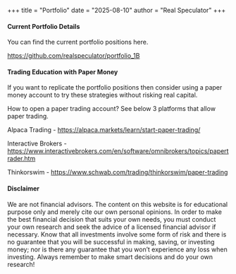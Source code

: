 +++
title = "Portfolio"
date = "2025-08-10"
author = "Real Speculator"
+++

#### Current Portfolio Details

You can find the current portfolio positions here.

https://github.com/realspeculator/portfolio_1B


#### Trading Education with Paper Money

If you want to replicate the portfolio positions then consider using a paper money account to try these strategies without risking real capital.

How to open a paper trading account? See below 3 platforms that allow paper trading.

Alpaca Trading - https://alpaca.markets/learn/start-paper-trading/

Interactive Brokers - https://www.interactivebrokers.com/en/software/omnibrokers/topics/papertrader.htm

Thinkorswim - https://www.schwab.com/trading/thinkorswim/paper-trading

#### Disclaimer
We are not financial advisors. The content on this website is for educational purpose only and merely cite our own personal opinions. In order to make the best financial decision that suits your own needs, you must conduct your own research and seek the advice of a licensed financial advisor if necessary. Know that all investments involve some form of risk and there is no guarantee that you will be successful in making, saving, or investing money; nor is there any guarantee that you won’t experience any loss when investing. Always remember to make smart decisions and do your own research!
